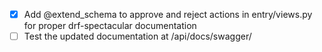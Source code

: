 - [x] Add @extend_schema to approve and reject actions in entry/views.py for proper drf-spectacular documentation
- [ ] Test the updated documentation at /api/docs/swagger/
